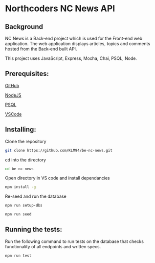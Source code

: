# Northcoders NC News API

## Background

NC News is a Back-end project which is used for the Front-end web application. The web application displays articles, topics and comments hosted from the Back-end built API.

This project uses JavaScript, Express, Mocha, Chai, PSQL, Node.

## Prerequisites:


[GitHub](http://github.com)

[NodeJS](https://nodejs.org/en/)

[PSQL](postgresql.org/download/)

[VSCode](https://code.visualstudio.com/)

## Installing:

 Clone the repository
```bash
git clone https://github.com/KLM94/be-nc-news.git
```
cd into the directory
```bash
cd be-nc-news
```
Open directory in VS code and install dependancies
```bash
npm install -g
```
Re-seed and run the database
```bash
npm run setup-dbs
```
```bash
npm run seed
```
## Running the tests:

Run the following command to run tests on the database that checks functionality of all endpoints and written specs.

```bash
npm run test
```


